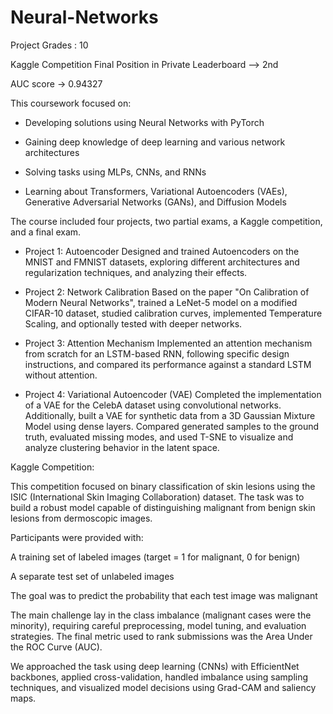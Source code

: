 # Neural-Networks

Project Grades : 10

Kaggle Competition Final Position in Private Leaderboard --> 2nd

AUC score -> 0.94327

This coursework focused on:

- Developing solutions using Neural Networks with PyTorch

- Gaining deep knowledge of deep learning and various network architectures

- Solving tasks using MLPs, CNNs, and RNNs

- Learning about Transformers, Variational Autoencoders (VAEs), Generative Adversarial Networks (GANs), and Diffusion Models

The course included four projects, two partial exams, a Kaggle competition, and a final exam.

- Project 1: Autoencoder
Designed and trained Autoencoders on the MNIST and FMNIST datasets, exploring different architectures and regularization techniques, and analyzing their effects.

- Project 2: Network Calibration
Based on the paper "On Calibration of Modern Neural Networks", trained a LeNet-5 model on a modified CIFAR-10 dataset, studied calibration curves, implemented Temperature Scaling, and optionally tested with deeper networks.

- Project 3: Attention Mechanism
Implemented an attention mechanism from scratch for an LSTM-based RNN, following specific design instructions, and compared its performance against a standard LSTM without attention.

- Project 4: Variational Autoencoder (VAE)
Completed the implementation of a VAE for the CelebA dataset using convolutional networks. Additionally, built a VAE for synthetic data from a 3D Gaussian Mixture Model using dense layers. Compared generated samples to the ground truth, evaluated missing modes, and used T-SNE to visualize and analyze clustering behavior in the latent space.

Kaggle Competition:

This competition focused on binary classification of skin lesions using the ISIC (International Skin Imaging Collaboration) dataset. The task was to build a robust model capable of distinguishing malignant from benign skin lesions from dermoscopic images.

Participants were provided with:

A training set of labeled images (target = 1 for malignant, 0 for benign)

A separate test set of unlabeled images

The goal was to predict the probability that each test image was malignant

The main challenge lay in the class imbalance (malignant cases were the minority), requiring careful preprocessing, model tuning, and evaluation strategies. The final metric used to rank submissions was the Area Under the ROC Curve (AUC).

We approached the task using deep learning (CNNs) with EfficientNet backbones, applied cross-validation, handled imbalance using sampling techniques, and visualized model decisions using Grad-CAM and saliency maps.
